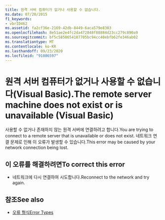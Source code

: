 ```yaml
---
title: 원격 서버 컴퓨터가 없거나 사용할 수 없습니다.
ms.date: 07/20/2015
f1_keywords:
- vbrID462
ms.assetid: fa2cf36e-2169-42db-8449-6aca579e8303
ms.openlocfilehash: 8e51ae2e4fc2da472848f88884d23cc279c890a9
ms.sourcegitcommit: bf5c5850654187705bc94cc40ebfb62fe346ab02
ms.translationtype: MT
ms.contentlocale: ko-KR
ms.lasthandoff: 09/23/2020
ms.locfileid: "91086597"
---
```

# <a name="the-remote-server-machine-does-not-exist-or-is-unavailable-visual-basic"></a><span data-ttu-id="574bf-102">원격 서버 컴퓨터가 없거나 사용할 수 없습니다(Visual Basic).</span><span class="sxs-lookup"><span data-stu-id="574bf-102">The remote server machine does not exist or is unavailable (Visual Basic)</span></span>

<span data-ttu-id="574bf-103">사용할 수 없거나 존재하지 않는 원격 서버에 연결하려고 합니다.</span><span class="sxs-lookup"><span data-stu-id="574bf-103">You are trying to connect to a remote server that is unavailable or does not exist.</span></span> <span data-ttu-id="574bf-104">네트워크 연결 문제로 인해 이 오류가 발생할 수 있습니다.</span><span class="sxs-lookup"><span data-stu-id="574bf-104">This error may be caused by your network connection being lost.</span></span>  
  
## <a name="to-correct-this-error"></a><span data-ttu-id="574bf-105">이 오류를 해결하려면</span><span class="sxs-lookup"><span data-stu-id="574bf-105">To correct this error</span></span>  
  
- <span data-ttu-id="574bf-106">네트워크에 다시 연결하여 시도합니다.</span><span class="sxs-lookup"><span data-stu-id="574bf-106">Reconnect to the network and try again.</span></span>  
  
## <a name="see-also"></a><span data-ttu-id="574bf-107">참조</span><span class="sxs-lookup"><span data-stu-id="574bf-107">See also</span></span>

- [<span data-ttu-id="574bf-108">오류 형식</span><span class="sxs-lookup"><span data-stu-id="574bf-108">Error Types</span></span>](../programming-guide/language-features/error-types.md)
